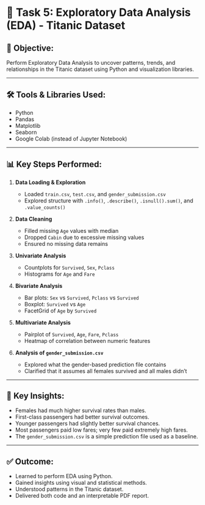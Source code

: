 # 🧠 Task 5: Exploratory Data Analysis (EDA) - Titanic Dataset

## 📌 Objective:
Perform Exploratory Data Analysis to uncover patterns, trends, and relationships in the Titanic dataset using Python and visualization libraries.

---

## 🛠 Tools & Libraries Used:
- Python
- Pandas
- Matplotlib
- Seaborn
- Google Colab (instead of Jupyter Notebook)

---


## 📊 Key Steps Performed:

1. **Data Loading & Exploration**
   - Loaded `train.csv`, `test.csv`, and `gender_submission.csv`
   - Explored structure with `.info()`, `.describe()`, `.isnull().sum()`, and `.value_counts()`

2. **Data Cleaning**
   - Filled missing `Age` values with median
   - Dropped `Cabin` due to excessive missing values
   - Ensured no missing data remains

3. **Univariate Analysis**
   - Countplots for `Survived`, `Sex`, `Pclass`
   - Histograms for `Age` and `Fare`

4. **Bivariate Analysis**
   - Bar plots: `Sex` vs `Survived`, `Pclass` vs `Survived`
   - Boxplot: `Survived` vs `Age`
   - FacetGrid of `Age` by `Survived`

5. **Multivariate Analysis**
   - Pairplot of `Survived`, `Age`, `Fare`, `Pclass`
   - Heatmap of correlation between numeric features

6. **Analysis of `gender_submission.csv`**
   - Explored what the gender-based prediction file contains
   - Clarified that it assumes all females survived and all males didn’t

---

## 🧠 Key Insights:
- Females had much higher survival rates than males.
- First-class passengers had better survival outcomes.
- Younger passengers had slightly better survival chances.
- Most passengers paid low fares; very few paid extremely high fares.
- The `gender_submission.csv` is a simple prediction file used as a baseline.

---

## ✅ Outcome:
- Learned to perform EDA using Python.
- Gained insights using visual and statistical methods.
- Understood patterns in the Titanic dataset.
- Delivered both code and an interpretable PDF report.

